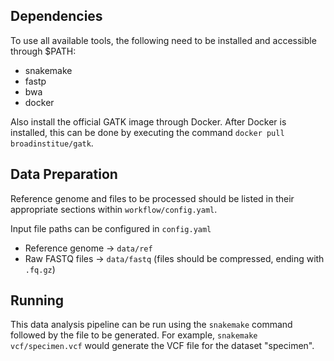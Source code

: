 

## Dependencies

To use all available tools, the following need to be installed and accessible through $PATH:
* snakemake
* fastp
* bwa
* docker

Also install the official GATK image through Docker.
After Docker is installed, this can be done by executing the command `docker pull broadinstitue/gatk`.


## Data Preparation

Reference genome and files to be processed should be listed in their appropriate sections within `workflow/config.yaml`.

Input file paths can be configured in `config.yaml`
* Reference genome -> `data/ref`
* Raw FASTQ files -> `data/fastq` (files should be compressed, ending with `.fq.gz`)


## Running

This data analysis pipeline can be run using the `snakemake` command followed by the file to be generated. For example, `snakemake vcf/specimen.vcf` would generate the VCF file for the dataset "specimen".